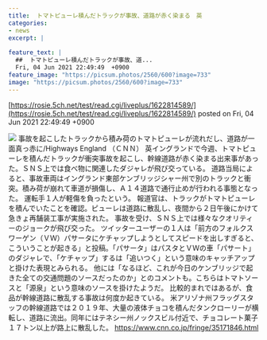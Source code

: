 ```yaml
---
title:  トマトピューレ積んだトラックが事故、道路が赤く染まる　英  
categories:
- news
excerpt: |
  
feature_text: |
  ##  トマトピューレ積んだトラックが事故、道...
  Fri, 04 Jun 2021 22:49:49  +0900
feature_image: "https://picsum.photos/2560/600?image=733"
image: "https://picsum.photos/2560/600?image=733"
---
```


[https://rosie.5ch.net/test/read.cgi/liveplus/1622814589/](https://rosie.5ch.net/test/read.cgi/liveplus/1622814589/)
posted on Fri, 04 Jun 2021 22:49:49  +0900

<!--more-->

![](https://www.cnn.co.jp/storage/2021/06/04/d4458a9b3bfdc33e15a39da906aef548/t/768/432/d/england-crash-tomato-puree-0602-super-169.jpg) 事故を起こしたトラックから積み荷のトマトピューレが流れだし、道路が一面真っ赤に/Highways England （ＣＮＮ） 英イングランドで今週、トマトピューレを積んだトラックが衝突事故を起こし、幹線道路が赤く染まる出来事があった。ＳＮＳ上では食べ物に関連したダジャレが飛び交っている。 道路当局によると、事故車両はイングランド東部ケンブリッジシャー州で別のトラックと衝突。積み荷が崩れて車道が損傷し、Ａ１４道路で通行止めが行われる事態となった。 運転手１人が軽傷を負ったという。 報道官は、トラックがトマトピューレを積んでいたことを確認。ピューレは道路に散乱し、夜間から２日午後にかけて急きょ再舗装工事が実施された。 事故を受け、ＳＮＳ上では様々なクオリティーのジョークが飛び交った。 ツイッターユーザーの１人は「前方のフォルクスワーゲン（ＶＷ）パサータにケチャップしようとしてスピードを出しすぎると、こういうことが起きる」と投稿。「パサータ」はパスタとＶＷの車「パサート」のダジャレで、「ケチャップ」するは「追いつく」という意味のキャッチアップと掛けた表現とみられる。 他には「なるほど、これが今日のケンブリッジで起きた全ての交通問題のソースだったのか」とのコメントも。こちらはトマトソースと「源泉」という意味のソースを掛けたようだ。 比較的まれではあるが、食品が幹線道路に散乱する事故は何度か起きている。 米アリゾナ州フラッグスタッフの幹線道路では２０１９年、大量の液体チョコを積んだタンクローリーが横転し、道路に流出。同年にはテネシー州ノックスビル付近で、チョコレート菓子１７トン以上が路上に散乱した。 https://www.cnn.co.jp/fringe/35171846.html
